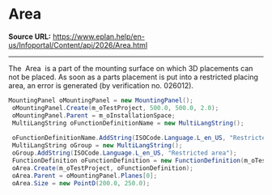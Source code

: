 # Area

**Source URL:** https://www.eplan.help/en-us/Infoportal/Content/api/2026/Area.html

---

The  Area  is a part of the mounting surface on which 3D placements can not be placed. As soon as a parts placement is put into a restricted placing area, an error is generated (by verification no. 026012).

```csharp
MountingPanel oMountingPanel = new MountingPanel();
 oMountingPanel.Create(m_oTestProject, 500.0, 500.0, 2.0);
 oMountingPanel.Parent = m_oInstallationSpace;
 MultiLangString oFunctionDefinitionName = new MultiLangString();
 
 oFunctionDefinitionName.AddString(ISOCode.Language.L_en_US, "Restricted mounting area");
 MultiLangString oGroup = new MultiLangString();
 oGroup.AddString(ISOCode.Language.L_en_US, "Restricted area");
 FunctionDefinition oFunctionDefinition = new FunctionDefinition(m_oTestProject, Function.Enums.Category.AreaDefinition, oGroup, oFunctionDefinitionName); Area oArea = new Area();
 oArea.Create(m_oTestProject, oFunctionDefinition);
 oArea.Parent = oMountingPanel.Planes[0];
 oArea.Size = new PointD(200.0, 250.0);
```

